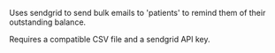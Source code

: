 Uses sendgrid to send bulk emails to 'patients' to remind them of their outstanding balance.

Requires a compatible CSV file and a sendgrid API key.
